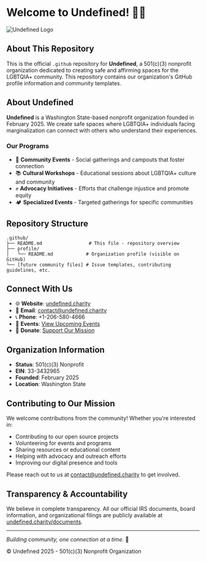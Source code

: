 # Welcome to Undefined! 🏳️‍🌈

![Undefined Logo](https://undefined.charity/documents/logo.svg)

## About This Repository

This is the official `.github` repository for **Undefined**, a 501(c)(3) nonprofit organization dedicated to creating safe and affirming spaces for the LGBTQIA+ community. This repository contains our organization's GitHub profile information and community templates.

## About Undefined

**Undefined** is a Washington State-based nonprofit organization founded in February 2025. We create safe spaces where LGBTQIA+ individuals facing marginalization can connect with others who understand their experiences.

### Our Programs

- 🤝 **Community Events** - Social gatherings and campouts that foster connection
- 📚 **Cultural Workshops** - Educational sessions about LGBTQIA+ culture and community
- ✊ **Advocacy Initiatives** - Efforts that challenge injustice and promote equity
- 🏕️ **Specialized Events** - Targeted gatherings for specific communities

## Repository Structure

```
.github/
├── README.md                 # This file - repository overview
├── profile/
│   └── README.md            # Organization profile (visible on GitHub)
└── [future community files] # Issue templates, contributing guidelines, etc.
```

## Connect With Us

- 🌐 **Website**: [undefined.charity](https://undefined.charity)
- 📧 **Email**: [contact@undefined.charity](mailto:contact@undefined.charity)
- 📞 **Phone**: +1-206-580-4666
- 🎉 **Events**: [View Upcoming Events](https://undefined.charity/events)
- 💝 **Donate**: [Support Our Mission](https://undefined.charity/donate)

## Organization Information

- **Status**: 501(c)(3) Nonprofit
- **EIN**: 33-3432965
- **Founded**: February 2025
- **Location**: Washington State

## Contributing to Our Mission

We welcome contributions from the community! Whether you're interested in:

- Contributing to our open source projects
- Volunteering for events and programs
- Sharing resources or educational content
- Helping with advocacy and outreach efforts
- Improving our digital presence and tools

Please reach out to us at [contact@undefined.charity](mailto:contact@undefined.charity) to get involved.

## Transparency & Accountability

We believe in complete transparency. All our official IRS documents, board information, and organizational filings are publicly available at [undefined.charity/documents](https://undefined.charity/documents).

---

*Building community, one connection at a time.* 💙

© Undefined 2025 - 501(c)(3) Nonprofit Organization